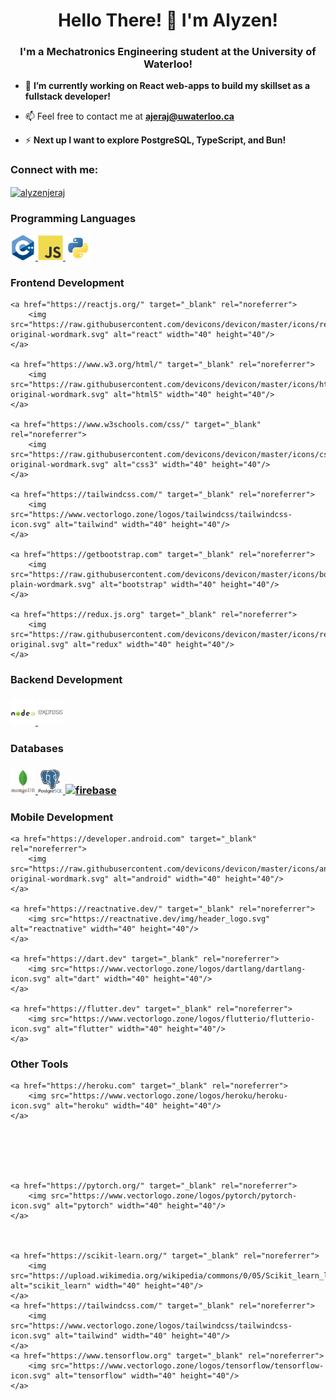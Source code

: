 <h1 align="center">Hello There! 👋 I'm Alyzen!</h1>
<h3 align="center">I'm a Mechatronics Engineering student at the University of Waterloo!</h3>

- 🔭 **I’m currently working on React web-apps to build my skillset as a fullstack developer!**

- 📫 Feel free to contact me at **ajeraj@uwaterloo.ca**

- ⚡ **Next up I want to explore PostgreSQL, TypeScript, and Bun!**


<h3 align="left">Connect with me:</h3>
<p align="left">
	<a href="https://linkedin.com/in/alyzenjeraj" target="blank">
		<img align="center" src="https://raw.githubusercontent.com/rahuldkjain/github-profile-readme-generator/master/src/images/icons/Social/linked-in-alt.svg" alt="alyzenjeraj" height="30" width="40" />
	</a>
</p>
<h3 align="left">Programming Languages</h3>
<p align="left">

<a href="https://www.w3schools.com/cpp/" target="_blank" rel="noreferrer">
		<img src="https://raw.githubusercontent.com/devicons/devicon/master/icons/cplusplus/cplusplus-original.svg" alt="cplusplus" width="40" height="40"/>
	</a>
  
<a href="https://developer.mozilla.org/en-US/docs/Web/JavaScript" target="_blank" rel="noreferrer">
		<img src="https://raw.githubusercontent.com/devicons/devicon/master/icons/javascript/javascript-original.svg" alt="javascript" width="40" height="40"/>
	</a>
  
<a href="https://www.python.org" target="_blank" rel="noreferrer">
		<img src="https://raw.githubusercontent.com/devicons/devicon/master/icons/python/python-original.svg" alt="python" width="40" height="40"/>
	</a>
  
 </p>
 
 
 <h3 align='left'>Frontend Development</h3>
 
 <p align='left'>
 
 	<a href="https://reactjs.org/" target="_blank" rel="noreferrer">
		<img src="https://raw.githubusercontent.com/devicons/devicon/master/icons/react/react-original-wordmark.svg" alt="react" width="40" height="40"/>
	</a>

    <a href="https://www.w3.org/html/" target="_blank" rel="noreferrer">
		<img src="https://raw.githubusercontent.com/devicons/devicon/master/icons/html5/html5-original-wordmark.svg" alt="html5" width="40" height="40"/>
	</a>
 
 	<a href="https://www.w3schools.com/css/" target="_blank" rel="noreferrer">
		<img src="https://raw.githubusercontent.com/devicons/devicon/master/icons/css3/css3-original-wordmark.svg" alt="css3" width="40" height="40"/>
	</a>

    <a href="https://tailwindcss.com/" target="_blank" rel="noreferrer">
		<img src="https://www.vectorlogo.zone/logos/tailwindcss/tailwindcss-icon.svg" alt="tailwind" width="40" height="40"/>
	</a>
 
  	<a href="https://getbootstrap.com" target="_blank" rel="noreferrer">
		<img src="https://raw.githubusercontent.com/devicons/devicon/master/icons/bootstrap/bootstrap-plain-wordmark.svg" alt="bootstrap" width="40" height="40"/>
	</a>
  
	<a href="https://redux.js.org" target="_blank" rel="noreferrer">
		<img src="https://raw.githubusercontent.com/devicons/devicon/master/icons/redux/redux-original.svg" alt="redux" width="40" height="40"/>
	</a>
  

  
  
  
  </p>
  
  <h3 align='left'>Backend Development<h3>
  
  <p align='left'>
  
<a href="https://nodejs.org" target="_blank" rel="noreferrer">
		<img src="https://raw.githubusercontent.com/devicons/devicon/master/icons/nodejs/nodejs-original-wordmark.svg" alt="nodejs" width="40" height="40"/>
	</a>
  
<a href="https://expressjs.com" target="_blank" rel="noreferrer">
		<img src="https://raw.githubusercontent.com/devicons/devicon/master/icons/express/express-original-wordmark.svg" alt="express" width="40" height="40"/>
	</a>
  
</p>

<h3 align='left'>Databases<h3>

<p align='left'>

<a href="https://www.mongodb.com/" target="_blank" rel="noreferrer">
		<img src="https://raw.githubusercontent.com/devicons/devicon/master/icons/mongodb/mongodb-original-wordmark.svg" alt="mongodb" width="40" height="40"/>
	</a>
  
<a href="https://www.postgresql.org" target="_blank" rel="noreferrer">
		<img src="https://raw.githubusercontent.com/devicons/devicon/master/icons/postgresql/postgresql-original-wordmark.svg" alt="postgresql" width="40" height="40"/>
	</a>
  
<a href="https://firebase.google.com/" target="_blank" rel="noreferrer">
		<img src="https://www.vectorlogo.zone/logos/firebase/firebase-icon.svg" alt="firebase" width="40" height="40"/>
	</a>
  
</p>

<h3 align='left'>Mobile Development</h3>

<p align='left'>
  
    <a href="https://developer.android.com" target="_blank" rel="noreferrer">
		<img src="https://raw.githubusercontent.com/devicons/devicon/master/icons/android/android-original-wordmark.svg" alt="android" width="40" height="40"/>
	</a>

    <a href="https://reactnative.dev/" target="_blank" rel="noreferrer">
		<img src="https://reactnative.dev/img/header_logo.svg" alt="reactnative" width="40" height="40"/>
	</a>
    
    <a href="https://dart.dev" target="_blank" rel="noreferrer">
		<img src="https://www.vectorlogo.zone/logos/dartlang/dartlang-icon.svg" alt="dart" width="40" height="40"/>
	</a>  
    
    <a href="https://flutter.dev" target="_blank" rel="noreferrer">
		<img src="https://www.vectorlogo.zone/logos/flutterio/flutterio-icon.svg" alt="flutter" width="40" height="40"/>
	</a>

    


</p> 

<h3 align='left'>Other Tools</h3>
<p align='left'>

	

	

	
	
	
	
	<a href="https://heroku.com" target="_blank" rel="noreferrer">
		<img src="https://www.vectorlogo.zone/logos/heroku/heroku-icon.svg" alt="heroku" width="40" height="40"/>
	</a>
	

	
	
	
	
	<a href="https://pytorch.org/" target="_blank" rel="noreferrer">
		<img src="https://www.vectorlogo.zone/logos/pytorch/pytorch-icon.svg" alt="pytorch" width="40" height="40"/>
	</a>

	

	<a href="https://scikit-learn.org/" target="_blank" rel="noreferrer">
		<img src="https://upload.wikimedia.org/wikipedia/commons/0/05/Scikit_learn_logo_small.svg" alt="scikit_learn" width="40" height="40"/>
	</a>
	<a href="https://tailwindcss.com/" target="_blank" rel="noreferrer">
		<img src="https://www.vectorlogo.zone/logos/tailwindcss/tailwindcss-icon.svg" alt="tailwind" width="40" height="40"/>
	</a>
	<a href="https://www.tensorflow.org" target="_blank" rel="noreferrer">
		<img src="https://www.vectorlogo.zone/logos/tensorflow/tensorflow-icon.svg" alt="tensorflow" width="40" height="40"/>
	</a>
</p>
